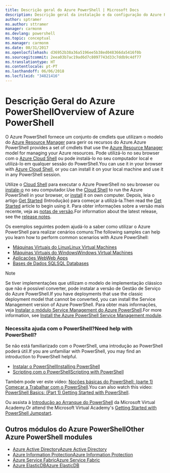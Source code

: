 ```yaml
---
title: Descrição geral do Azure PowerShell | Microsoft Docs
description: Descrição geral da instalação e da configuração do Azure PowerShell.
author: sptramer
ms.author: sttramer
manager: carmonm
ms.devlang: powershell
ms.topic: conceptual
ms.manager: carmonm
ms.date: 08/31/2017
ms.openlocfilehash: d36952b38a36a5196ee5b38ed048366da5416f0b
ms.sourcegitcommit: 2eea03b7ac19ad6d7c8097743d33c7ddb9c4df77
ms.translationtype: HT
ms.contentlocale: pt-PT
ms.lasthandoff: 06/06/2018
ms.locfileid: "34821416"
---
```

# <a name="overview-of-azure-powershell"></a><span data-ttu-id="3bf20-103">Descrição Geral do Azure PowerShell</span><span class="sxs-lookup"><span data-stu-id="3bf20-103">Overview of Azure PowerShell</span></span>

<span data-ttu-id="3bf20-104">O Azure PowerShell fornece um conjunto de cmdlets que utilizam o modelo do [Azure Resource Manager](/azure/azure-resource-manager/resource-group-overview) para gerir os recursos do Azure.</span><span class="sxs-lookup"><span data-stu-id="3bf20-104">Azure PowerShell provides a set of cmdlets that use the [Azure Resource Manager](/azure/azure-resource-manager/resource-group-overview) model for managing your Azure resources.</span></span> <span data-ttu-id="3bf20-105">Pode utilizá-lo no seu browser com o [Azure Cloud Shell](/azure/cloud-shell/overview) ou pode instalá-lo no seu computador local e utilizá-lo em qualquer sessão do PowerShell.</span><span class="sxs-lookup"><span data-stu-id="3bf20-105">You can use it in your browser with [Azure Cloud Shell](/azure/cloud-shell/overview), or you can install it on your local machine and use it in any PowerShell session.</span></span>

<span data-ttu-id="3bf20-106">Utilize o [Cloud Shell](/azure/cloud-shell/overview) para executar o Azure PowerShell no seu browser ou [instale-o](install-azurerm-ps.md) no seu computador.</span><span class="sxs-lookup"><span data-stu-id="3bf20-106">Use the [Cloud Shell](/azure/cloud-shell/overview) to run the Azure PowerShell in your browser, or [install](install-azurerm-ps.md) it on own computer.</span></span> <span data-ttu-id="3bf20-107">Depois, leia o artigo [Get Started](get-started-azureps.md) (Introdução) para começar a utilizá-la.</span><span class="sxs-lookup"><span data-stu-id="3bf20-107">Then read the [Get Started](get-started-azureps.md) article to begin using it.</span></span> <span data-ttu-id="3bf20-108">Para obter informações sobre a versão mais recente, veja as [notas de versão](release-notes-azureps.md).</span><span class="sxs-lookup"><span data-stu-id="3bf20-108">For information about the latest release, see the [release notes](release-notes-azureps.md).</span></span>

<span data-ttu-id="3bf20-109">Os exemplos seguintes podem ajudá-lo a saber como utilizar o Azure PowerShell para realizar cenários comuns:</span><span class="sxs-lookup"><span data-stu-id="3bf20-109">The following samples can help you learn how to perform common scenarios with Azure PowerShell:</span></span>

* [<span data-ttu-id="3bf20-110">Máquinas Virtuais do Linux</span><span class="sxs-lookup"><span data-stu-id="3bf20-110">Linux Virtual Machines</span></span>](/azure/virtual-machines/virtual-machines-linux-powershell-samples?toc=/powershell/azure/toc.json)
* [<span data-ttu-id="3bf20-111">Máquinas Virtuais do Windows</span><span class="sxs-lookup"><span data-stu-id="3bf20-111">Windows Virtual Machines</span></span>](/azure/virtual-machines/virtual-machines-windows-powershell-samples?toc=/powershell/azure/toc.json)
* [<span data-ttu-id="3bf20-112">Aplicações Web</span><span class="sxs-lookup"><span data-stu-id="3bf20-112">Web Apps</span></span>](/azure/app-service-web/app-service-powershell-samples?toc=/powershell/azure/toc.json)
* [<span data-ttu-id="3bf20-113">Bases de Dados SQL</span><span class="sxs-lookup"><span data-stu-id="3bf20-113">SQL Databases</span></span>](/azure/sql-database/sql-database-powershell-samples?toc=/powershell/azure/toc.json)

> [!NOTE]
> <span data-ttu-id="3bf20-114">Se tiver implementações que utilizam o modelo de implementação clássico que não é possível converter, pode instalar a versão de Gestão de Serviço do Azure PowerShell.</span><span class="sxs-lookup"><span data-stu-id="3bf20-114">If you have deployments that use the classic deployment model that cannot be converted, you can install the Service Management version of Azure PowerShell.</span></span> <span data-ttu-id="3bf20-115">Para obter mais informações, veja [Instalar o módulo Service Management do Azure PowerShell](/powershell/azure/servicemanagement/install-azure-ps).</span><span class="sxs-lookup"><span data-stu-id="3bf20-115">For more information, see [Install the Azure PowerShell Service Management module](/powershell/azure/servicemanagement/install-azure-ps).</span></span>


### <a name="need-help-with-powershell"></a><span data-ttu-id="3bf20-116">Necessita ajuda com o PowerShell?</span><span class="sxs-lookup"><span data-stu-id="3bf20-116">Need help with PowerShell?</span></span>

<span data-ttu-id="3bf20-117">Se não está familiarizado com o PowerShell, uma introdução ao PowerShell poderá útil.</span><span class="sxs-lookup"><span data-stu-id="3bf20-117">If you are unfamiliar with PowerShell, you may find an introduction to PowerShell helpful.</span></span>

* [<span data-ttu-id="3bf20-118">Instalar o PowerShell</span><span class="sxs-lookup"><span data-stu-id="3bf20-118">Installing PowerShell</span></span>](/powershell/scripting/installing-windows-powershell)
* [<span data-ttu-id="3bf20-119">Scripting com o PowerShell</span><span class="sxs-lookup"><span data-stu-id="3bf20-119">Scripting with PowerShell</span></span>](/powershell/scripting/scripting-with-windows-powershell)

<span data-ttu-id="3bf20-120">Também pode ver este vídeo: [Noções básicas do PowerShell: (parte 1) Começar a Trabalhar com o PowerShell](https://channel9.msdn.com/Blogs/Taste-of-Premier/PowerShellBasicsPart1).</span><span class="sxs-lookup"><span data-stu-id="3bf20-120">You can also watch this video: [PowerShell Basics: (Part 1) Getting Started with PowerShell](https://channel9.msdn.com/Blogs/Taste-of-Premier/PowerShellBasicsPart1).</span></span>

<span data-ttu-id="3bf20-121">Ou assista à [Introdução ao Arranque do PowerShell](https://mva.microsoft.com/liveevents/powershell-jumpstart) da Microsoft Virtual Academy.</span><span class="sxs-lookup"><span data-stu-id="3bf20-121">Or attend the Microsoft Virtual Academy's [Getting Started with PowerShell Jumpstart](https://mva.microsoft.com/liveevents/powershell-jumpstart).</span></span>

## <a name="other-azure-powershell-modules"></a><span data-ttu-id="3bf20-122">Outros módulos do Azure PowerShell</span><span class="sxs-lookup"><span data-stu-id="3bf20-122">Other Azure PowerShell modules</span></span>

* [<span data-ttu-id="3bf20-123">Azure Active Directory</span><span class="sxs-lookup"><span data-stu-id="3bf20-123">Azure Active Directory</span></span>](/powershell/azure/active-directory/)
* [<span data-ttu-id="3bf20-124">Azure Information Protection</span><span class="sxs-lookup"><span data-stu-id="3bf20-124">Azure Information Protection</span></span>](/powershell/azure/aip/)
* [<span data-ttu-id="3bf20-125">Azure Service Fabric</span><span class="sxs-lookup"><span data-stu-id="3bf20-125">Azure Service Fabric</span></span>](/powershell/azure/service-fabric/)
* [<span data-ttu-id="3bf20-126">Azure ElasticDB</span><span class="sxs-lookup"><span data-stu-id="3bf20-126">Azure ElasticDB</span></span>](/powershell/azure/elasticdbjobs/)
